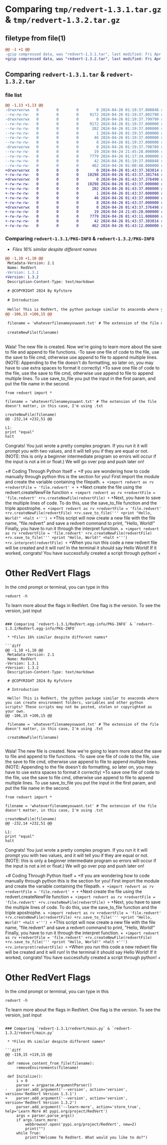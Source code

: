 # Comparing `tmp/redvert-1.3.1.tar.gz` & `tmp/redvert-1.3.2.tar.gz`

## filetype from file(1)

```diff
@@ -1 +1 @@
-gzip compressed data, was "redvert-1.3.1.tar", last modified: Fri Apr 26 01:19:37 2024, max compression
+gzip compressed data, was "redvert-1.3.2.tar", last modified: Fri Apr 26 01:43:37 2024, max compression
```

## Comparing `redvert-1.3.1.tar` & `redvert-1.3.2.tar`

### file list

```diff
@@ -1,13 +1,13 @@
-drwxrwxrwx   0        0        0        0 2024-04-26 01:19:37.808848 redvert-1.3.1/
--rw-rw-rw-   0        0        0     9172 2024-04-26 01:19:37.802798 redvert-1.3.1/PKG-INFO
-drwxrwxrwx   0        0        0        0 2024-04-26 01:19:37.799799 redvert-1.3.1/RedVert.egg-info/
--rw-rw-rw-   0        0        0     9172 2024-04-26 01:19:37.000000 redvert-1.3.1/RedVert.egg-info/PKG-INFO
--rw-rw-rw-   0        0        0      202 2024-04-26 01:19:37.000000 redvert-1.3.1/RedVert.egg-info/SOURCES.txt
--rw-rw-rw-   0        0        0        1 2024-04-26 01:19:37.000000 redvert-1.3.1/RedVert.egg-info/dependency_links.txt
--rw-rw-rw-   0        0        0       46 2024-04-26 01:19:37.000000 redvert-1.3.1/RedVert.egg-info/entry_points.txt
--rw-rw-rw-   0        0        0        8 2024-04-26 01:19:37.000000 redvert-1.3.1/RedVert.egg-info/top_level.txt
-drwxrwxrwx   0        0        0        0 2024-04-26 01:19:37.798789 redvert-1.3.1/redvert/
--rw-rw-rw-   0        0        0       19 2024-04-24 21:45:28.000000 redvert-1.3.1/redvert/__init__.py
--rw-rw-rw-   0        0        0     7779 2024-04-26 01:17:34.000000 redvert-1.3.1/redvert/main.py
--rw-rw-rw-   0        0        0       42 2024-04-26 01:19:37.808848 redvert-1.3.1/setup.cfg
--rw-rw-rw-   0        0        0      462 2024-04-26 01:00:48.000000 redvert-1.3.1/setup.py
+drwxrwxrwx   0        0        0        0 2024-04-26 01:43:37.383014 redvert-1.3.2/
+-rw-rw-rw-   0        0        0    10298 2024-04-26 01:43:37.381744 redvert-1.3.2/PKG-INFO
+drwxrwxrwx   0        0        0        0 2024-04-26 01:43:37.376498 redvert-1.3.2/RedVert.egg-info/
+-rw-rw-rw-   0        0        0    10298 2024-04-26 01:43:37.000000 redvert-1.3.2/RedVert.egg-info/PKG-INFO
+-rw-rw-rw-   0        0        0      202 2024-04-26 01:43:37.000000 redvert-1.3.2/RedVert.egg-info/SOURCES.txt
+-rw-rw-rw-   0        0        0        1 2024-04-26 01:43:37.000000 redvert-1.3.2/RedVert.egg-info/dependency_links.txt
+-rw-rw-rw-   0        0        0       46 2024-04-26 01:43:37.000000 redvert-1.3.2/RedVert.egg-info/entry_points.txt
+-rw-rw-rw-   0        0        0        8 2024-04-26 01:43:37.000000 redvert-1.3.2/RedVert.egg-info/top_level.txt
+drwxrwxrwx   0        0        0        0 2024-04-26 01:43:37.376498 redvert-1.3.2/redvert/
+-rw-rw-rw-   0        0        0       19 2024-04-24 21:45:28.000000 redvert-1.3.2/redvert/__init__.py
+-rw-rw-rw-   0        0        0     7779 2024-04-26 01:43:11.000000 redvert-1.3.2/redvert/main.py
+-rw-rw-rw-   0        0        0       42 2024-04-26 01:43:37.383014 redvert-1.3.2/setup.cfg
+-rw-rw-rw-   0        0        0      462 2024-04-26 01:43:12.000000 redvert-1.3.2/setup.py
```

### Comparing `redvert-1.3.1/PKG-INFO` & `redvert-1.3.2/PKG-INFO`

 * *Files 16% similar despite different names*

```diff
@@ -1,10 +1,10 @@
 Metadata-Version: 2.1
 Name: RedVert
-Version: 1.3.1
+Version: 1.3.2
 Description-Content-Type: text/markdown
 
 # @COPYRIGHT 2024 By Kyfstore
 
 # Introduction
 
 Hello! This is RedVert, the python package similar to anaconda where you can create environment folders, variables and other python scripts! These scripts may not be posted, stolen or copyrighted as your own.
@@ -106,15 +106,15 @@
 
 filename = 'whateverfilenameyouwant.txt' # The extension of the file doesn't matter, in this case, I'm using .txt
 
 createNewFile(filename)
 
 ```
 Wala! The new file is created. Now we're going to learn more about the save to file and append to file functions.
-To save one file of code to the file, use the save to file cmd, otherwise use append to file to append multiple lines. (NOTE: Appending to the file doesn't do formatting, so later on, you may have to use extra spaces to format it correctly)
+To save one file of code to the file, use the save to file cmd, otherwise use append to file to append multiple lines.
 To use save_to_file you put the input in the first param, and put the file name in the second.
 ```
 from redvert import *
 
 filename = 'whateverfilenameyouwant.txt' # The extension of the file doesn't matter, in this case, I'm using .txt
 
 createNewFile(filename)
@@ -232,14 +232,51 @@
 
 L1:
 print "equal"
 halt
 ```
 Congrats! You just wrote a pretty complex program. If you run it it will prompt you with two values, and it will tell you if they are equal or not. (NOTE: this is only a beginner intermediate program so errors will occur if the input is not a int or float.) We will go over pop and push later on!
 
+# Coding Through Python Itself
+
+If you are wondering how to code manually through python this is the section for you! First import the module and create the variable containing the filepath.
+```
+import redvert as rv
+redvertFile = 'file.redvert'
+
+```
+Next create the file using the redvert.createNewFile function
+```
+import redvert as rv
+redvertFile = 'file.redvert'
+rv.createNewFile(redvertFile)
+```
+Next, you have to save the multiple lines of code. To do this, use the save_to_file function and the triple apostrophe.
+```
+import redvert as rv
+redvertFile = 'file.redvert'
+rv.createNewFile(redvertFile)
+rv.save_to_file('''
+print "Hello, World!"
+halt
+''')
+```
+This script will now create a new file with the file name, "file.redvert" and save a redvert command to print, "Hello, World!" Finally, you have to run it through the interpret function.
+```
+import redvert as rv
+redvertFile = 'file.redvert'
+rv.createNewFile(redvertFile)
+rv.save_to_file('''
+print "Hello, World!"
+halt
+''')
+rv.interpret(redvertFile)
+```
+When you run this code a new redvert file will be created and it will run! In the terminal it should say Hello World! If it worked, congrats! You have successfully created a script through python!
+
 # Other RedVert Flags
 
 In the cmd prompt or terminal, you can type in this
 ```
 redvert -h
 ```
 To learn more about the flags in RedVert. One flag is the version. To see the version, just input
```

### Comparing `redvert-1.3.1/RedVert.egg-info/PKG-INFO` & `redvert-1.3.2/RedVert.egg-info/PKG-INFO`

 * *Files 16% similar despite different names*

```diff
@@ -1,10 +1,10 @@
 Metadata-Version: 2.1
 Name: RedVert
-Version: 1.3.1
+Version: 1.3.2
 Description-Content-Type: text/markdown
 
 # @COPYRIGHT 2024 By Kyfstore
 
 # Introduction
 
 Hello! This is RedVert, the python package similar to anaconda where you can create environment folders, variables and other python scripts! These scripts may not be posted, stolen or copyrighted as your own.
@@ -106,15 +106,15 @@
 
 filename = 'whateverfilenameyouwant.txt' # The extension of the file doesn't matter, in this case, I'm using .txt
 
 createNewFile(filename)
 
 ```
 Wala! The new file is created. Now we're going to learn more about the save to file and append to file functions.
-To save one file of code to the file, use the save to file cmd, otherwise use append to file to append multiple lines. (NOTE: Appending to the file doesn't do formatting, so later on, you may have to use extra spaces to format it correctly)
+To save one file of code to the file, use the save to file cmd, otherwise use append to file to append multiple lines.
 To use save_to_file you put the input in the first param, and put the file name in the second.
 ```
 from redvert import *
 
 filename = 'whateverfilenameyouwant.txt' # The extension of the file doesn't matter, in this case, I'm using .txt
 
 createNewFile(filename)
@@ -232,14 +232,51 @@
 
 L1:
 print "equal"
 halt
 ```
 Congrats! You just wrote a pretty complex program. If you run it it will prompt you with two values, and it will tell you if they are equal or not. (NOTE: this is only a beginner intermediate program so errors will occur if the input is not a int or float.) We will go over pop and push later on!
 
+# Coding Through Python Itself
+
+If you are wondering how to code manually through python this is the section for you! First import the module and create the variable containing the filepath.
+```
+import redvert as rv
+redvertFile = 'file.redvert'
+
+```
+Next create the file using the redvert.createNewFile function
+```
+import redvert as rv
+redvertFile = 'file.redvert'
+rv.createNewFile(redvertFile)
+```
+Next, you have to save the multiple lines of code. To do this, use the save_to_file function and the triple apostrophe.
+```
+import redvert as rv
+redvertFile = 'file.redvert'
+rv.createNewFile(redvertFile)
+rv.save_to_file('''
+print "Hello, World!"
+halt
+''')
+```
+This script will now create a new file with the file name, "file.redvert" and save a redvert command to print, "Hello, World!" Finally, you have to run it through the interpret function.
+```
+import redvert as rv
+redvertFile = 'file.redvert'
+rv.createNewFile(redvertFile)
+rv.save_to_file('''
+print "Hello, World!"
+halt
+''')
+rv.interpret(redvertFile)
+```
+When you run this code a new redvert file will be created and it will run! In the terminal it should say Hello World! If it worked, congrats! You have successfully created a script through python!
+
 # Other RedVert Flags
 
 In the cmd prompt or terminal, you can type in this
 ```
 redvert -h
 ```
 To learn more about the flags in RedVert. One flag is the version. To see the version, just input
```

### Comparing `redvert-1.3.1/redvert/main.py` & `redvert-1.3.2/redvert/main.py`

 * *Files 0% similar despite different names*

```diff
@@ -119,15 +119,15 @@
 
 def remove_content_from_file(filename):
     removeEnvironments(filename)
 
 def Initalize():
     i = 0
     parser = argparse.ArgumentParser()
-    parser.add_argument('--version', action='version', version='RedVert Version 1.3.1')
+    parser.add_argument('--version', action='version', version='RedVert Version 1.3.2')
     parser.add_argument('--learn-more', action='store_true', help='Learn More At pypi.org/project/RedVert')
     args = parser.parse_args()
     if args.learn_more:
         webbrowser.open('pypi.org/project/RedVert', new=2)
         print("")
     while True:
         print("Welcome To RedVert. What would you like to do?")
```

